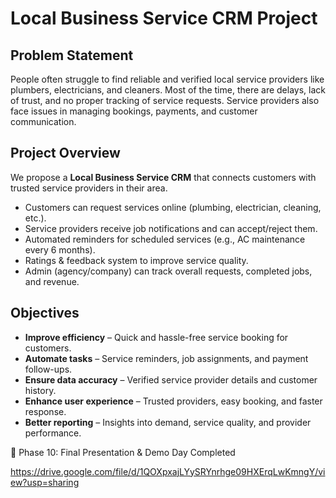 # Local Business Service CRM Project

## Problem Statement  
People often struggle to find reliable and verified local service providers like plumbers, electricians, and cleaners. Most of the time, there are delays, lack of trust, and no proper tracking of service requests. Service providers also face issues in managing bookings, payments, and customer communication.  

## Project Overview  
We propose a **Local Business Service CRM** that connects customers with trusted service providers in their area.  

- Customers can request services online (plumbing, electrician, cleaning, etc.).  
- Service providers receive job notifications and can accept/reject them.  
- Automated reminders for scheduled services (e.g., AC maintenance every 6 months).  
- Ratings & feedback system to improve service quality.  
- Admin (agency/company) can track overall requests, completed jobs, and revenue.  

## Objectives  
- **Improve efficiency** – Quick and hassle-free service booking for customers.  
- **Automate tasks** – Service reminders, job assignments, and payment follow-ups.  
- **Ensure data accuracy** – Verified service provider details and customer history.  
- **Enhance user experience** – Trusted providers, easy booking, and faster response.  
- **Better reporting** – Insights into demand, service quality, and provider performance.  

📌 Phase 10: Final Presentation & Demo Day Completed

https://drive.google.com/file/d/1QOXpxajLYySRYnrhge09HXErqLwKmngY/view?usp=sharing 
